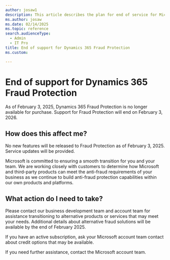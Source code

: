 ```yaml
---
author: josaw1
description: This article describes the plan for end of service for Microsoft Dynamics 365 Fraud Protection.
ms.author: josaw
ms.date: 02/14/2025
ms.topic: reference
search.audienceType:
  - Admin
  - IT Pro
title: End of support for Dynamics 365 Fraud Protection
ms.custom:

---
```


# End of support for Dynamics 365 Fraud Protection

As of February 3, 2025, Dynamics 365 Fraud Protection is no longer available for purchase. Support for Fraud Protection will end on February 3, 2026.

 
## How does this affect me?
No new features will be released to Fraud Protection as of February 3, 2025. Service updates will be provided.
 
Microsoft is committed to ensuring a smooth transition for you and your team. We are working closely with customers to determine how Microsoft and third-party products can meet the anti-fraud requirements of your business as we continue to build anti-fraud protection capabilities within our own products and platforms.

## What action do I need to take?
Please contact our business development team and account team for assistance transitioning to alternative products or services that may meet your needs. Additional details about alternative fraud solutions will be available by the end of February 2025.

If you have an active subscription, ask your Microsoft account team contact about credit options that may be available.
 
If you need further assistance, contact the Microsoft account team.
